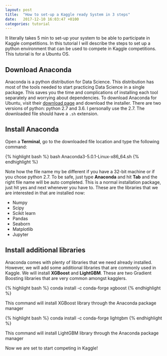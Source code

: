 ```yaml
---
layout: post
title:  "How to set-up a Kaggle ready System in 3 steps"
date:   2017-12-10 16:03:47 +0100
categories: tutorial
---
```


It literally takes 5 min to set-up your system to be able to participate in Kaggle competitions. In this tutorial I will describe the steps to set up a python environment that can be used to compete in Kaggle competitions. This tutorial is for a Ubuntu OS.

## **Download Anaconda**

Anaconda is a python distribution for Data Science. This distribution has most of the tools needed to start practicing Data Science in a single package. This saves you the time and complications of installing each tool separately and worrying about dependencies. To download Anaconda for Ubuntu, visit their [download page](https://www.anaconda.com/download/#linux) and download the installer. There are two versions of python: python 2.7 and 3.6. I personally use the 2.7. The downloaded file should have a `.sh` extension.

## **Install Anaconda**

Open a **Terminal**, go to the downloaded file location and type the following command:

{% highlight bash %}
    bash Anaconda3-5.0.1-Linux-x86_64.sh
{% endhighlight %}

Note how the file name my be different if you have a 32-bit machine or if you chose python 2.7. To be safe, just type **Anaconda** and hit **Tab** and the right file name will be auto completed. This is a normal installation package, just hit yes and next whenever you have to.
These are the libraries that we are interested in that are installed now:

- Numpy
- Scipy
- Scikit learn
- Pandas
- Seaborn
- Matplotlib
- Jupyter

## **Install additional libraries**
 
Anaconda comes with plenty of libraries that we need already installed. However, we will add some additional libraries that are commonly used in Kaggle. We will install **XGBoost** and **LightGBM**. These are two Gradient Boosting libraries that are very common amongst kagglers.

{% highlight bash %}
    conda install -c conda-forge xgboost
{% endhighlight %}

This command will install XGBoost library through the Anaconda package manager

{% highlight bash %}
    conda install -c conda-forge lightgbm
{% endhighlight %}

This command will install LightGBM library through the Anaconda package manager

Now we are set to start competing in Kaggle!
